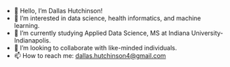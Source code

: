 - 👋 Hello, I’m Dallas Hutchinson!
- 👀 I’m interested in data science, health informatics, and machine learning.
- 🌱 I’m currently studying Applied Data Science, MS at Indiana University-Indianapolis.
- 💞️ I’m looking to collaborate with like-minded individuals.
- 📫 How to reach me: dallas.hutchinson4@gmail.com

<!---
dallas-hutch/dallas-hutch is a ✨ special ✨ repository because its `README.md` (this file) appears on your GitHub profile.
You can click the Preview link to take a look at your changes.
--->
